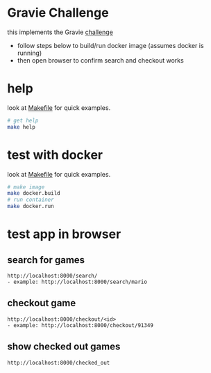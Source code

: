 # Gravie Challenge

this implements the Gravie [challenge](https://github.com/gravieinc/gravie-developer-test)


- follow steps below to build/run docker image (assumes docker is running)
- then open browser to confirm search and checkout works





# help
look at [Makefile](Makefile) for quick examples.
```bash 
# get help
make help
```


# test with docker
look at [Makefile](Makefile) for quick examples.
```bash 
# make image
make docker.build
# run container
make docker.run
```

# test app in browser

## search for games
    http://localhost:8000/search/
    - example: http://localhost:8000/search/mario

## checkout game
    http://localhost:8000/checkout/<id>
    - example: http://localhost:8000/checkout/91349

## show checked out games
    http://localhost:8000/checked_out